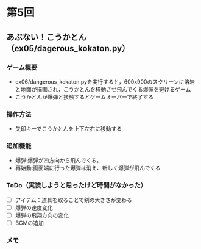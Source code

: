 # 第5回
## あぶない！こうかとん（ex05/dagerous_kokaton.py）
### ゲーム概要
- ex06/dangerous_kokaton.pyを実行すると，600x900のスクリーンに溶岩と地面が描画され，こうかとんを移動させ飛んでくる爆弾を避けるゲーム
- こうかとんが爆弾と接触するとゲームオーバーで終了する
### 操作方法
- 矢印キーでこうかとんを上下左右に移動する
### 追加機能
- 爆弾:爆弾が四方向から飛んでくる。
- 再始動:画面端に行った爆弾は消え、新しく爆弾が飛んでくる
### ToDo（実装しようと思ったけど時間がなかった）
- [ ] アイテム：道具を取ることで剣の大きさが変わる
- [ ] 爆弾の速度変化
- [ ] 爆弾の飛翔方向の変化
- [ ] BGMの追加
### メモ